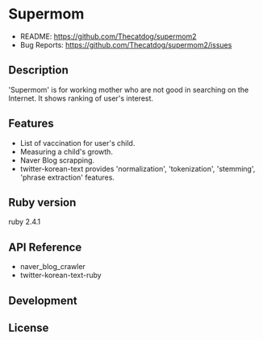 # Supermom

* README:       https://github.com/Thecatdog/supermom2
* Bug Reports:  https://github.com/Thecatdog/supermom2/issues

## Description

'Supermom' is for working mother who are not good in searching on the Internet.
It shows ranking of user's interest.

## Features

* List of vaccination for user's child.
* Measuring a child's growth.
* Naver Blog scrapping.
* twitter-korean-text provides 'normalization', 'tokenization', 'stemming', 'phrase extraction' features.


## Ruby version 

ruby 2.4.1

## API Reference

* naver_blog_crawler
* twitter-korean-text-ruby 

## Development


## License

